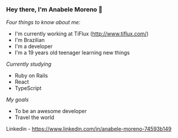 ### Hey there, I'm Anabele Moreno 👋

*Four things to know about me:*

- I'm currently working at TiFlux (http://www.tiflux.com/)
- I'm Brazilian
- I'm a developer
- I'm a 19 years old teenager learning new things

*Currently studying*

- Ruby on Rails
- React
- TypeScript

*My goals*

- To be an awesome developer 
- Travel the world

Linkedin - https://www.linkedin.com/in/anabele-moreno-74593b149








